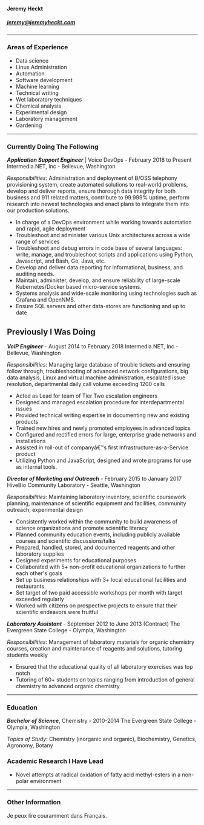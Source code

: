 #### Jeremy Heckt 
##### jeremy@jeremyheckt.com 

---

### Areas of Experience
- Data science  
- Linux Administration 
- Automation
- Software development 
- Machine learning
- Technical writing 
- Wet laboratory techniques 
- Chemical analysis 
- Experimental design 
- Laboratory management 
- Gardening 

---

### Currently Doing The Following
   
***Application Support Engineer*** | Voice DevOps - February 2018 to Present 
Intermedia.NET, Inc - Bellevue, Washington 
 
_Responsibilities_: Administration and deployment of  B/OSS telephony provisioning system, 
create automated solutions to real-world problems, develop and deliver reports, ensure thorough data 
integrity for both business and 911 related matters, contribute to 99.999% uptime, perform research into 
newest technologies and enact plans to integrate them into our production solutions. 

-  In charge of a DevOps environment while working towards automation and rapid, agile 
deployment 
-  Troubleshoot and administer various Unix architectures across a wide range of services 
-  Troubleshoot and debug errors in code base of several languages: write, manage, and 
troubleshoot scripts and applications using Python, Javascript, and Bash, Go, Java, etc. 
-  Develop and deliver data reporting for informational, business, and auditing needs. 
-  Maintain, administer, develop, and ensure reliability of large-scale Kubernetes/Docker 
based micro-service systems. 
-  Systems analysis and wide-scale monitoring using technologies such as Grafana and 
OpenNMS. 
-  Ensure SQL servers and other data-stores are functioning and up to date 
 
## Previously I Was Doing

***VoIP Engineer*** - August 2014 to February 2018 
Intermedia.NET, Inc - Bellevue, Washington 
 
_Responsibilities_: Managing large database of  trouble tickets and ensuring follow through, 
troubleshooting of  advanced network configurations, big data analysis, Linux and virtual machine 
administration, escalated issue resolution, departmental daily call volume exceeding 1200 calls 

-  Acted as Lead for team of Tier Two escalation engineers 
-  Designed and managed escalation procedure for interdepartmental issues 
-  Provided technical writing expertise in documenting new and existing products 
-  Trained new hires and newly promoted employees in advanced topics 
-  Configured and rectified errors for large, enterprise grade networks and installations 
-  Assisted in roll-out of companyâ€™s first Infrastructure-as-a-Service product 
-  Utilizing Python and JavaScript, designed and wrote programs for use as internal tools. 
 

***Director of  Marketing and Outreach*** - February 2015 to January 2017 
HiveBio Community Laboratory - Seattle, Washington 
 
_Responsibilities_: Maintaining laboratory inventory, scientific coursework planning, maintenance 
of  scientific equipment and facilities, community outreach, experimental design 

-  Consistently worked within the community to build awareness of science organizations and 
promote scientific literacy 
-  Planned community education events, including publicly available courses and scientific 
discussions/talks 
-  Prepared, handled, stored, and documented reagents and other laboratory supplies 
-  Designed experiments for educational purposes 
-  Collaborated with 5+ non-profit educational organizations to further each other's goals 
-  Set up business relationships with 3+ local educational facilities and restaurants 
-  Set target of  two paid accessible workshops per month with target exceeded regularly 
-  Worked with citizens on prospective projects to ensure that their scientific endeavors were 
fruitful 
 
***Laboratory Assistant*** - September 2012 to June 2013 (Contract) 
The Evergreen State College - Olympia, Washington 
 
_Responsibilities_: Management of  laboratory materials for organic chemistry courses,
creation and  maintenance of  reagents and solutions, tutoring students weekly 

-  Ensured that the educational quality of  all laboratory exercises was top notch 
-  Tutoring of 60+ students on topics ranging from introduction of general chemistry to 
advanced organic chemistry 

---

### Education
 
***Bachelor of  Science***, Chemistry - 2010-2014 
The Evergreen State College - Olympia, Washington 
 
_Topics of Study_: Chemistry (inorganic and organic), Biochemistry, Genetics, Agronomy, Botany 
 
 
### Academic Research I Have Lead
- Novel attempts at radical oxidation of fatty acid methyl-esters in a non-polar environment 

---

### Other Information
Je peux lire couramment dans Français.

